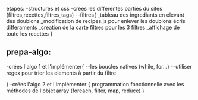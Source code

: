 <!-- projet 7 openclassrooms: Développez un algorithme de recherche en JavaScript -->
étapes:
-structures et css
-crées les differentes parties du sites (filtres,recettes,filtres_tags)
    --filtres{
        _tableau des ingrediants en elevant des doublons
        _modification de recipes.js pour enlever les doublons écris differaments
        _creation de la carte filtres pour les 3 filtres
        _affichage de toute les recettes
    } 

prepa-algo:
-
-crées l'algo 1 et l'implémenter{
    --les boucles natives (while, for...)
    --utiliser regex pour trier les elements à partir du filtre
    <!-- je ne suis pas sense trier les recettes depuis les inputes filtres  -->

}
-crées l'algo 2 et l'implémenter  {
    programmation fonctionnelle avec les méthodes de l'objet array (foreach, filter, map, reduce)
}

<!-- Où j'en suis: plus ou moins fini le css (petits problèmes:
    -les cartes recettes on pas toutes les mêmes dimentions
    - quand on reduit la taille de l'ecran le texte dépasse de la carte
    
) 
algo recherche principale mettre à jour les filtres
-->

<!-- Question: 
    --est-ce que j'ai le droit de mettre des infos caché pour les utilisés en js après
    --est-ce que je peux utilisé index et sort pour trier mon tableau
-->